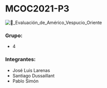 # MCOC2021-P3

 ![🚙_Evaluación_de_Américo_Vespucio_Oriente](https://user-images.githubusercontent.com/88337732/140409349-f666b07a-462f-4a1c-8f28-d169b6601609.png)

### Grupo: 
- 4
### Integrantes:
- José Luis Larenas
- Santiago Dussaillant
- Pablo Simón
